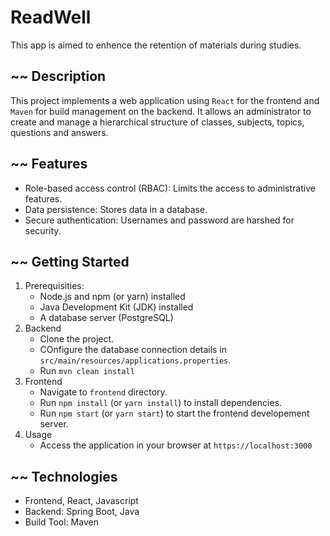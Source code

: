 # ReadWell
This app is aimed to enhence the retention of materials during studies.

## ~~ Description
This project implements a web application using `React` for the frontend and `Maven` for build 
management on the backend. It allows an administrator to create and manage a hierarchical structure of classes, subjects, topics, questions and answers.

## ~~ Features
- Role-based access control (RBAC): Limits the access to administrative features.
- Data persistence: Stores data in a database.
- Secure authentication: Usernames and password are harshed for security.

## ~~ Getting Started
1. Prerequisities:
    - Node.js and npm (or yarn) installed
    - Java Development Kit (JDK) installed
    - A database server (PostgreSQL)
2. Backend
    - Clone the project.
    - COnfigure the database connection details in `src/main/resources/applications.properties`.
    - Run `mvn clean install`
3. Frontend
    - Navigate to `frontend` directory.
    - Run `npm install` (or `yarn install`) to install dependencies.
    - Run `npm start` (or `yarn start`) to start the frontend developement server.
4. Usage
    - Access the application in your browser at `https://localhost:3000`

## ~~ Technologies
- Frontend, React, Javascript
- Backend: Spring Boot, Java
- Build Tool: Maven